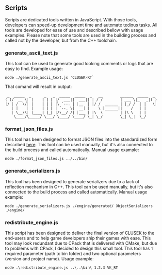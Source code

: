 ## Scripts

Scripts are dedicated tools written in JavaScript. With those tools, developers can speed-up development time and automate tedious tasks. All tools are developed for ease of use and described bellow with usage examples. Please note that some tools are used in the building process and called not by the developer, but from the C++ toolchain.

### generate_ascii_text.js

This tool can be used to generate good looking comments or logs that are easy to find. Example usage:

```
node ./generate_ascii_text.js 'CLUSEK-RT`
```

That comand will result in output:

```
 _  _____  _      _   _  _____  _____  _   __        ______  _____  _
( )/  __ \| |    | | | |/  ___||  ___|| | / /        | ___ \|_   _|( )
|/ | /  \/| |    | | | |\ `--. | |__  | |/ /  ______ | |_/ /  | |   \|
   | |    | |    | | | | `--. \|  __| |    \ |______||    /   | |
   | \__/\| |____| |_| |/\__/ /| |___ | |\  \        | |\ \   | |
    \____/\_____/ \___/ \____/ \____/ \_| \_/        \_| \_|  \_/
```

### format_json_files.js

This tool has been designed to format JSON files into the standardized form described [here](./resources_standards.md). This tool can be used manually, but it's also connected to the build process and called automatically.  Manual usage example:

```
node ./format_json_files.js ../../bin/
```

### generate_serializers.js

This tool has been designed to generate serializers due to a lack of reflection mechanism in C++. This tool can be used manually, but it's also connected to the build process and called automatically. Manual usage example:

```
node ./generate_serializers.js ./engine/generated/ ObjectSerializers ./engine/
```

### redistribute_engine.js

This script has been designed to deliver the final version of CLUSEK to the end-users and to help game developers ship their games with ease. This tool may look redundant due to CPack that is delivered with CMake, but due to problems with CPack, I decided to design this small tool. This tool has 1 required parameter (path to bin folder) and two optional parameters (version and project name). Usage example:

```
node .\redistribute_engine.js ..\..\bin\ 1.2.3 VK_RT
```